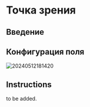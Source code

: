 # Точка зрения

## Введение

## Конфигурация поля

![20240512181420](https://static-docs.nocobase.com/20240512181420.png)

## Instructions

to be added.
